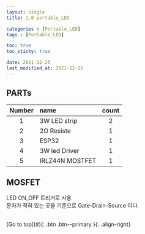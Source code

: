 ```yaml
---
layout: single
title: 1.0 portable_LED

categories : [Portable_LED]
tags : [Portable_LED]

toc: true
toc_sticky: true

date: 2021-12-25
last_modified_at: 2021-12-25
---
```


## PARTs

|Number|name|count|
|:---:|:---|:---:|
|1|3W LED strip|2|  
|2|2Ω Resiste|1|
|3|ESP32|1|
|4|3W led Driver|1|
|5|IRLZ44N MOSTFET|1|


## MOSFET

LED ON_OFF 트리거로 사용  
문자가 적혀 있는 곳을 기준으로 Gate-Drain-Source 이다.  


<br>
[Go to top](#){: .btn .btn--primary }{: .align-right}